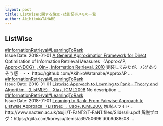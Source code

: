 ```yaml
---
layout: post
title: ListWiseに関する論文・技術記事メモの一覧
author: AkihikoWATANABE
---
```

## ListWise
<div class="visible-content">
<a class="button" href="articles/InformationRetrieval.html">#InformationRetrieval</a><a class="button" href="articles/LearningToRank.html">#LearningToRank</a><br><span class="issue_date">Issue Date: 2018-01-01</span>
<a href="https://github.com/AkihikoWatanabe/paper_notes/issues/195">A General Approximation Framework for Direct Optimization of Information Retrieval Measures （ApproxAP, ApproxNDCG）, Qin+, Information Retrieval, 2010</a>
<span class="snippet">実装してみたが、バグありそう感・・・https://github.com/AkihikoWatanabe/ApproxAP ...</span>
<a class="button" href="articles/InformationRetrieval.html">#InformationRetrieval</a><a class="button" href="articles/LearningToRank.html">#LearningToRank</a><br><span class="issue_date">Issue Date: 2018-01-01</span>
<a href="https://github.com/AkihikoWatanabe/paper_notes/issues/194">Listwise Approach to Learning to Rank - Theory and Algorithm （ListMLE）, Xia+, ICML2008</a>
<span class="snippet">No description ...</span>
<a class="button" href="articles/InformationRetrieval.html">#InformationRetrieval</a><a class="button" href="articles/LearningToRank.html">#LearningToRank</a><br><span class="issue_date">Issue Date: 2018-01-01</span>
<a href="https://github.com/AkihikoWatanabe/paper_notes/issues/193">Learning to Rank: From Pairwise Approach to Listwise Approach （ListNet）, Cao+, ICML2007</a>
<span class="snippet">解説スライド：http://www.nactem.ac.uk/tsujii/T-FaNT2/T-FaNT.files/Slides/liu.pdf解説ブログ：https://qiita.com/koreyou/items/a69750696fd0b9d88608 ...</span>
</div>

